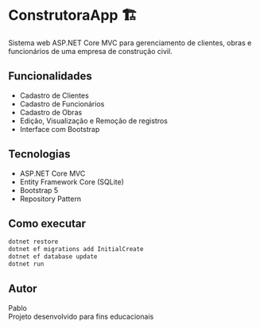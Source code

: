 # ConstrutoraApp 🏗️

Sistema web ASP.NET Core MVC para gerenciamento de clientes, obras e funcionários de uma empresa de construção civil.

## Funcionalidades

- Cadastro de Clientes
- Cadastro de Funcionários
- Cadastro de Obras
- Edição, Visualização e Remoção de registros
- Interface com Bootstrap

## Tecnologias

- ASP.NET Core MVC
- Entity Framework Core (SQLite)
- Bootstrap 5
- Repository Pattern

## Como executar

```bash
dotnet restore
dotnet ef migrations add InitialCreate
dotnet ef database update
dotnet run
```

## Autor

Pablo  
Projeto desenvolvido para fins educacionais